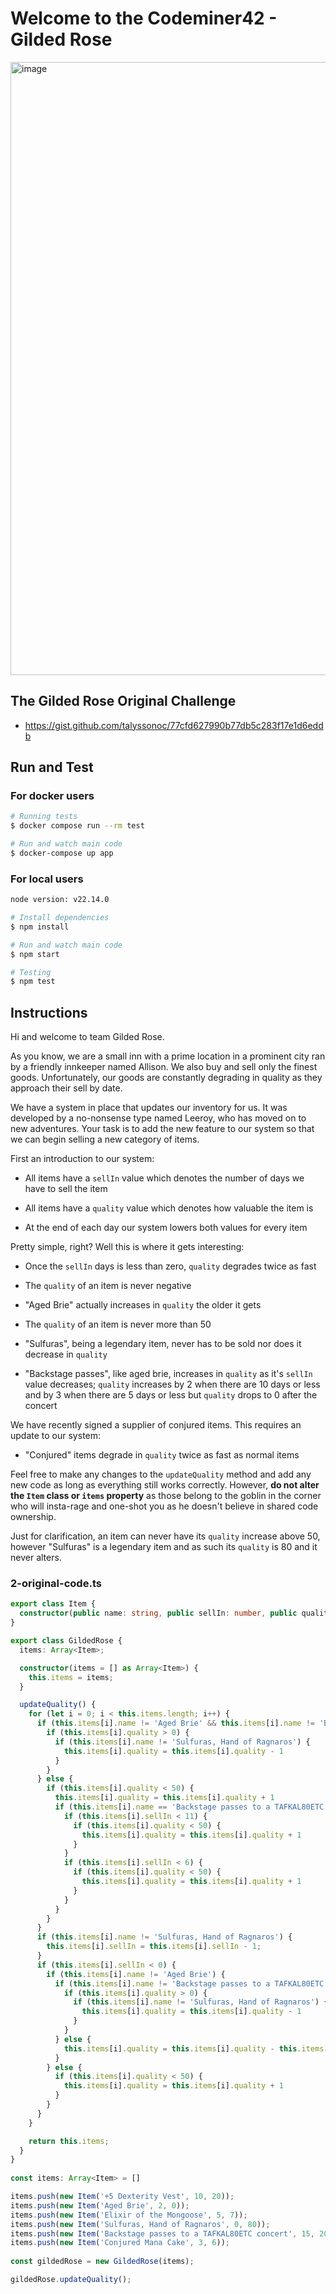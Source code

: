 # Welcome to the Codeminer42 - Gilded Rose
<img width="1104" height="981" alt="image" src="https://github.com/user-attachments/assets/59fa2568-cadb-45d4-a246-e98848c93f8d" />

## The Gilded Rose Original Challenge
- https://gist.github.com/talyssonoc/77cfd627990b77db5c283f17e1d6eddb

## Run and Test

### For docker users

```bash
# Running tests
$ docker compose run --rm test

# Run and watch main code
$ docker-compose up app
```
### For local users

```bash
node version: v22.14.0

# Install dependencies
$ npm install

# Run and watch main code
$ npm start

# Testing
$ npm test
```


## Instructions
Hi and welcome to team Gilded Rose.

As you know, we are a small inn with a prime location in a prominent city ran
by a friendly innkeeper named Allison.  We also buy and sell only the finest
goods. Unfortunately, our goods are constantly degrading in quality as they
approach their sell by date.

We have a system in place that updates our inventory for us. It was developed
by a no-nonsense type named Leeroy, who has moved on to new adventures. Your
task is to add the new feature to our system so that we can begin selling a
new category of items.

First an introduction to our system:

  - All items have a `sellIn` value which denotes the number of days we have to
    sell the item

  - All items have a `quality` value which denotes how valuable the item is

  - At the end of each day our system lowers both values for every item

Pretty simple, right? Well this is where it gets interesting:

  - Once the `sellIn` days is less than zero, `quality` degrades twice as fast

  - The `quality` of an item is never negative

  - "Aged Brie" actually increases in `quality` the older it gets

  - The `quality` of an item is never more than 50

  - "Sulfuras", being a legendary item, never has to be sold nor does it
    decrease in `quality`

  - "Backstage passes", like aged brie, increases in `quality` as it's `sellIn`
    value decreases; `quality` increases by 2 when there are 10 days or less
    and by 3 when there are 5 days or less but `quality` drops to 0 after the
    concert

We have recently signed a supplier of conjured items. This requires an update
to our system:

  - "Conjured" items degrade in `quality` twice as fast as normal items

Feel free to make any changes to the `updateQuality` method and add any new
code as long as everything still works correctly. However, **do not alter the
`Item` class or `items` property** as those belong to the goblin in the corner
who will insta-rage and one-shot you as he doesn't believe in shared code
ownership.

Just for clarification, an item can never have its `quality` increase above 50,
however "Sulfuras" is a legendary item and as such its `quality` is 80 and it
never alters.

### 2-original-code.ts
```typescript
export class Item {
  constructor(public name: string, public sellIn: number, public quality: number) {}
}

export class GildedRose {
  items: Array<Item>;

  constructor(items = [] as Array<Item>) {
    this.items = items;
  }

  updateQuality() {
    for (let i = 0; i < this.items.length; i++) {
      if (this.items[i].name != 'Aged Brie' && this.items[i].name != 'Backstage passes to a TAFKAL80ETC concert') {
        if (this.items[i].quality > 0) {
          if (this.items[i].name != 'Sulfuras, Hand of Ragnaros') {
            this.items[i].quality = this.items[i].quality - 1
          }
        }
      } else {
        if (this.items[i].quality < 50) {
          this.items[i].quality = this.items[i].quality + 1
          if (this.items[i].name == 'Backstage passes to a TAFKAL80ETC concert') {
            if (this.items[i].sellIn < 11) {
              if (this.items[i].quality < 50) {
                this.items[i].quality = this.items[i].quality + 1
              }
            }
            if (this.items[i].sellIn < 6) {
              if (this.items[i].quality < 50) {
                this.items[i].quality = this.items[i].quality + 1
              }
            }
          }
        }
      }
      if (this.items[i].name != 'Sulfuras, Hand of Ragnaros') {
        this.items[i].sellIn = this.items[i].sellIn - 1;
      }
      if (this.items[i].sellIn < 0) {
        if (this.items[i].name != 'Aged Brie') {
          if (this.items[i].name != 'Backstage passes to a TAFKAL80ETC concert') {
            if (this.items[i].quality > 0) {
              if (this.items[i].name != 'Sulfuras, Hand of Ragnaros') {
                this.items[i].quality = this.items[i].quality - 1
              }
            }
          } else {
            this.items[i].quality = this.items[i].quality - this.items[i].quality
          }
        } else {
          if (this.items[i].quality < 50) {
            this.items[i].quality = this.items[i].quality + 1
          }
        }
      }
    }

    return this.items;
  }
}
                                         
const items: Array<Item> = []

items.push(new Item('+5 Dexterity Vest', 10, 20));
items.push(new Item('Aged Brie', 2, 0));
items.push(new Item('Elixir of the Mongoose', 5, 7));
items.push(new Item('Sulfuras, Hand of Ragnaros', 0, 80));
items.push(new Item('Backstage passes to a TAFKAL80ETC concert', 15, 20));
items.push(new Item('Conjured Mana Cake', 3, 6));
    
const gildedRose = new GildedRose(items);

gildedRose.updateQuality();
```
